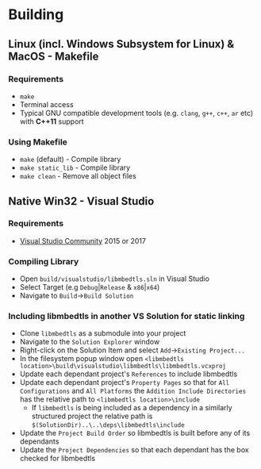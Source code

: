 # Building
## Linux (incl. Windows Subsystem for Linux) & MacOS - Makefile
### Requirements
* `make`
* Terminal access
* Typical GNU compatible development tools (e.g. `clang`, `g++`, `c++`, `ar` etc) with __C++11__ support

### Using Makefile
* `make` (default) - Compile library
* `make static_lib` - Compile library
* `make clean` - Remove all object files

## Native Win32 - Visual Studio
### Requirements
* [Visual Studio Community](https://visualstudio.microsoft.com/vs/community/) 2015 or 2017

### Compiling Library
* Open `build/visualstudio/libmbedtls.sln` in Visual Studio
* Select Target (e.g `Debug`|`Release` & `x86`|`x64`)
* Navigate to `Build`->`Build Solution`

### Including libmbedtls in another VS Solution for static linking
* Clone `libmbedtls` as a submodule into your project
* Navigate to the `Solution Explorer` window
* Right-click on the Solution Item and select `Add`->`Existing Project...`
* In the filesystem popup window open `<libmbedtls location>\build\visualstudio\libmbedtls\libmbedtls.vcxproj`
* Update each dependant project's `References` to include libmbedtls
* Update each dependant project's `Property Pages` so that for `All Configurations` and `All Platforms` the `Addition Include Directories` has the relative path to `<libmbedtls location>\include`
	* If `libmbedtls` is being included as a dependency in a similarly structured project the relative path is `$(SolutionDir)..\..\deps\libmbedtls\include`
* Update the `Project Build Order` so libmbedtls is built before any of its dependants
* Update the `Project Dependencies` so that each dependant has the box checked for libmbedtls
